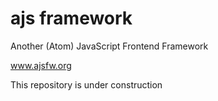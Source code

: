 # ajs framework

Another (Atom) JavaScript Frontend Framework

www.ajsfw.org

This repository is under construction
